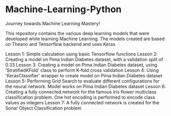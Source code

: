 # Machine-Learning-Python
Journey towards Machine Learning Mastery!

This repository contains the various deep learning models that were developed while learning Machine Learning.
The models created are based on Theano and Tensorflow backend and uses Keras.

Lesson 1: Simple calculation using basic Tensorflow functions
Lesson 2: Creating a model on Pima Indian Diabetes dataset, with a validation split of 0.33
Lesson 3: Creating a model on Pima Indian Diabetes dataset, using 'StratifiedKFold' class to perform K-fold cross validation
Lesson 4: Using 'KerasClassifier' wrapper to create model on Pima Indian Diabetes dataset
Lesson 5: Performing Grid Search to evaluate different configurations for the neural network. Model works on Pima Indian Diabetes dataset
Lesson 6: Creating a fully connected network for the famous Iris flower multiclass classification problem. One hot encoding is performed to encode class values as integers
Lesson 7: A fully connected network is created for the Sonar Object Classification problem
